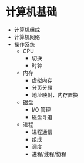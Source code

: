 # 计算机基础

* 计算机组成
* 计算机网络
* 操作系统
  * CPU
    * 切换
    * 时钟
  * 内存
    * 虚拟内存
    * 分页分段
    * 地址映射，内存置换
  * 磁盘
    * I/O 管理
    * 磁盘寻道
  * 进程
    * 进程通信
    * 组成
    * 调度
    * 进程/线程/协程
